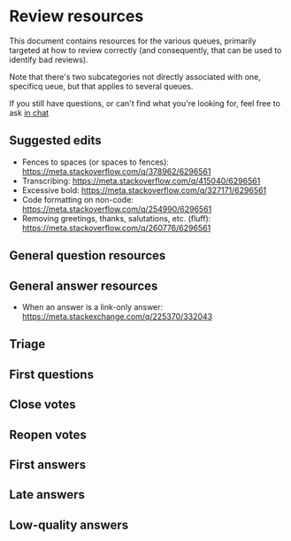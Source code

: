 # Review resources

This document contains resources for the various queues, primarily targeted at how to review correctly (and consequently, that can be used to identify bad reviews).

Note that there's two subcategories not directly associated with one, specificq ueue, but that applies to several queues.

If you still have questions, or can't find what you're looking for, feel free to ask [in chat](https://chat.stackoverflow.com/rooms/208985/bad-stack-overflow-reviews)

## Suggested edits

* Fences to spaces (or spaces to fences): https://meta.stackoverflow.com/q/378962/6296561
* Transcribing: https://meta.stackoverflow.com/q/415040/6296561
* Excessive bold: https://meta.stackoverflow.com/q/327171/6296561
* Code formatting on non-code: https://meta.stackoverflow.com/q/254990/6296561
* Removing greetings, thanks, salutations, etc. (fluff): https://meta.stackoverflow.com/q/260776/6296561

## General question resources

## General answer resources

* When an answer is a link-only answer: https://meta.stackexchange.com/q/225370/332043

## Triage

## First questions

## Close votes

## Reopen votes

## First answers

## Late answers

## Low-quality answers


